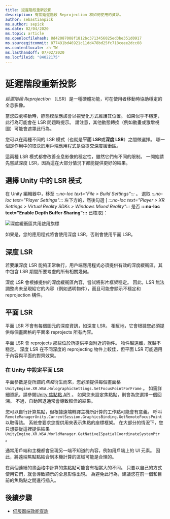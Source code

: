 ```yaml
---
title: 延遲階段重新投影
description: 有關延遲階段 Reprojection 和如何使用的資訊。
author: sebastianpick
ms.author: sepick
ms.date: 02/04/2020
ms.topic: article
ms.openlocfilehash: 8d42087008f1812bc3713456025ed3be351d0917
ms.sourcegitcommit: 877491bd46921c11dd478bd25fc718ceee2dcc08
ms.contentlocale: zh-TW
ms.lasthandoff: 07/02/2020
ms.locfileid: "84022175"
---
```

# <a name="late-stage-reprojection"></a>延遲階段重新投影

*延遲階段 Reprojection* （LSR）是一種硬體功能，可在使用者移動時協助穩定的全息影像。

當您四處移動時，靜態模型應該會以視覺化方式維護其位置。 如果似乎不穩定，此行為可能會在 LSR 問題時提示。 請注意，其他動態轉換（例如動畫或激增視圖）可能會遮罩此行為。

您可以在兩種不同的 LSR 模式（也就是**平面 LSR**或**深度 LSR**）之間做選擇。 哪一個是作用中的取決於用戶端應用程式是否提交深度緩衝區。

這兩種 LSR 模式都會改善全息影像的穩定性，雖然它們有不同的限制。 一開始請先嘗試深度 LSR，因為這在大部分情況下都能提供更好的結果。

## <a name="choose-lsr-mode-in-unity"></a>選擇 Unity 中的 LSR 模式

在 Unity 編輯器中，移至 *:::no-loc text="File > Build Settings":::* 。 選取 *:::no-loc text="Player Settings":::* 左下方的，然後勾選 [ *:::no-loc text="Player > XR Settings > Virtual Reality SDKs > Windows Mixed Reality":::* 是否 **:::no-loc text="Enable Depth Buffer Sharing":::** 已核取]：

![深度緩衝區共用啟用旗標](./media/unity-depth-buffer-sharing-enabled.png)

如果是，您的應用程式將會使用深度 LSR，否則會使用平面 LSR。

## <a name="depth-lsr"></a>深度 LSR

若要讓深度 LSR 能夠正常執行，用戶端應用程式必須提供有效的深度緩衝區，其中包含 LSR 期間所要考慮的所有相關幾何。

深度 LSR 會根據提供的深度緩衝區內容，嘗試將影片框架穩定。 因此，LSR 無法調整尚未呈現給它的內容（例如透明物件），而且可能會顯示不穩定和 reprojection 構件。

## <a name="planar-lsr"></a>平面 LSR

平面 LSR 不會有每個圖元的深度資訊，如深度 LSR。 相反地，它會根據您必須提供每個畫面格的平面來 reprojects 所有內容。

平面 LSR 會 reprojects 那些位於所提供平面附近的物件。 物件越遠離，就越不穩定。 深度 LSR 在不同深度的 reprojecting 物件上較佳，但平面 LSR 可能適用于內容與平面的對齊效果。

### <a name="configure-planar-lsr-in-unity"></a>在 Unity 中設定平面 LSR

平面參數是從所謂的*焦點*衍生而來，您必須提供每個畫面格 `UnityEngine.XR.WSA.HolographicSettings.SetFocusPointForFrame` 。 如需詳細資訊，請參閱[Unity 焦點點 API](https://docs.microsoft.com/windows/mixed-reality/focus-point-in-unity) 。 如果您未設定焦點點，則會為您選擇一個回溯。 不過，自動回退通常會導致較佳的結果。

您可以自行計算焦點，但根據遠端轉譯主機所計算的工作點可能會有意義。 呼叫 `RemoteManagerUnity.CurrentSession.GraphicsBinding.GetRemoteFocusPoint` 以取得該。 系統會要求您提供用來表示焦點的座標框架。 在大部分的情況下，您只想要從這裡提供結果 `UnityEngine.XR.WSA.WorldManager.GetNativeISpatialCoordinateSystemPtr` 。

通常用戶端和主機都會呈現另一端不知道的內容，例如用戶端上的 UI 元素。 因此，將遠端焦點點結合到本機計算的區域可能是合理的。

在兩個連續的畫面格中計算的焦點點可能會有相當大的不同。 只要以自己的方式使用它們，就會導致顯示的全息影像出現。 為避免此行為，建議您在前一個和目前的焦點點之間進行插入。

## <a name="next-steps"></a>後續步驟

* [伺服器端效能查詢](performance-queries.md)
